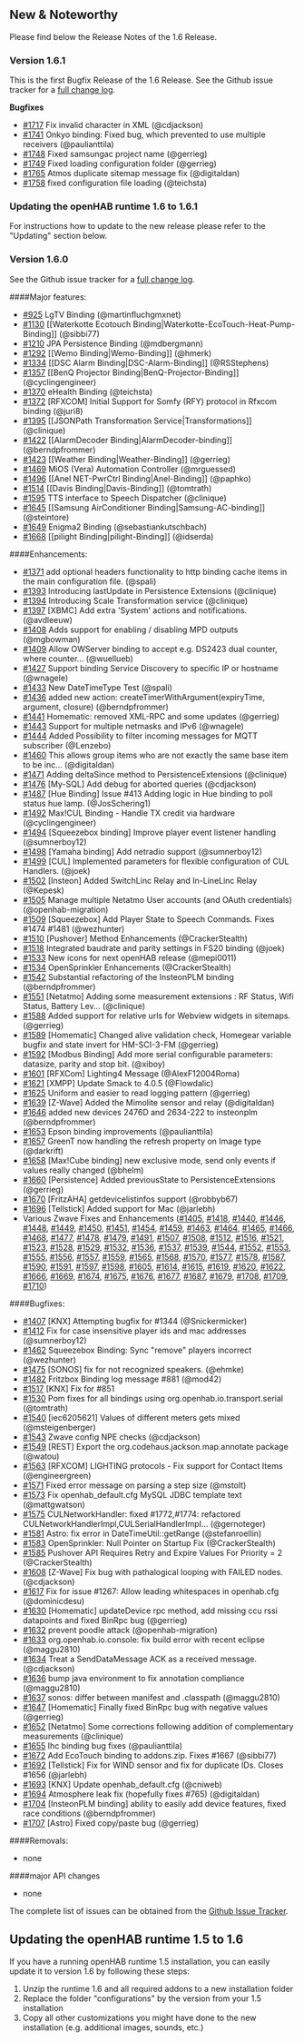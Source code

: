 ## New & Noteworthy

Please find below the Release Notes of the 1.6 Release.

### Version 1.6.1

This is the first Bugfix Release of the 1.6 Release. See the Github issue tracker for a [full change log](https://github.com/openhab/openhab/issues?milestone=5&page=1&state=closed).

**Bugfixes**

- [#1717](https://github.com/openhab/openhab/pull/1717) Fix invalid character in XML (@cdjackson)
- [#1741](https://github.com/openhab/openhab/pull/1741) Onkyo binding: Fixed bug, which prevented to use multiple receivers (@paulianttila)
- [#1748](https://github.com/openhab/openhab/pull/1748) Fixed samsungac project name (@gerrieg)
- [#1749](https://github.com/openhab/openhab/pull/1749) Fixed loading configuration folder (@gerrieg)
- [#1765](https://github.com/openhab/openhab/pull/1765) Atmos duplicate sitemap message fix (@digitaldan)
- [#1758](https://github.com/openhab/openhab/pull/1758) fixed configuration file loading (@teichsta)

### Updating the openHAB runtime 1.6 to 1.6.1

For instructions how to update to the new release please refer to the "Updating" section below.

### Version 1.6.0

See the Github issue tracker for a [full change log](https://github.com/openhab/openhab/issues?milestone=5&page=1&state=closed).

####Major features:
- [#925](https://github.com/openhab/openhab/pull/925) LgTV Binding (@martinfluchgmxnet)
- [#1130](https://github.com/openhab/openhab/pull/1130) [[Waterkotte Ecotouch Binding|Waterkotte-EcoTouch-Heat-Pump-Binding]] (@sibbi77)
- [#1210](https://github.com/openhab/openhab/pull/1210) JPA Persistence Binding (@mdbergmann)
- [#1292](https://github.com/openhab/openhab/pull/1292) [[Wemo Binding|Wemo-Binding]] (@hmerk)
- [#1334](https://github.com/openhab/openhab/pull/1334) [[DSC Alarm Binding|DSC-Alarm-Binding]] (@RSStephens)
- [#1357](https://github.com/openhab/openhab/pull/1357) [[BenQ Projector Binding|BenQ-Projector-Binding]] (@cyclingengineer)
- [#1370](https://github.com/openhab/openhab/pull/1370) eHealth Binding (@teichsta)
- [#1372](https://github.com/openhab/openhab/pull/1372) [RFXCOM] Initial Support for Somfy (RFY) protocol in Rfxcom binding (@juri8)
- [#1395](https://github.com/openhab/openhab/pull/1395) [[JSONPath Transformation Service|Transformations]] (@clinique)
- [#1422](https://github.com/openhab/openhab/pull/1422) [[AlarmDecoder Binding|AlarmDecoder-binding]] (@berndpfrommer)
- [#1423](https://github.com/openhab/openhab/pull/1423) [[Weather Binding|Weather-Binding]] (@gerrieg)
- [#1469](https://github.com/openhab/openhab/pull/1469) MiOS (Vera) Automation Controller (@mrguessed)
- [#1496](https://github.com/openhab/openhab/pull/1496) [[Anel NET-PwrCtrl Binding|Anel-Binding]] (@paphko)
- [#1514](https://github.com/openhab/openhab/pull/1514) [[Davis Binding|Davis-Binding]] (@tomtrath)
- [#1595](https://github.com/openhab/openhab/pull/1595) TTS interface to Speech Dispatcher (@clinique)
- [#1645](https://github.com/openhab/openhab/pull/1645) [[Samsung AirConditioner Binding|Samsung-AC-binding]] (@steintore)
- [#1649](https://github.com/openhab/openhab/pull/1649) Enigma2 Binding (@sebastiankutschbach)
- [#1668](https://github.com/openhab/openhab/pull/1668) [[pilight Binding|pilight-Binding]] (@idserda)

####Enhancements:

- [#1371](https://github.com/openhab/openhab/pull/1371) add optional headers functionality to http binding cache items in the main configuration file. (@spali)
- [#1393](https://github.com/openhab/openhab/pull/1393) Introducing lastUpdate in Persistence Extensions (@clinique)
- [#1394](https://github.com/openhab/openhab/pull/1394) Introducing Scale Transformation service (@clinique)
- [#1397](https://github.com/openhab/openhab/pull/1397) [XBMC] Add extra 'System' actions and notifications. (@avdleeuw)
- [#1408](https://github.com/openhab/openhab/pull/1408) Adds support for enabling / disabling MPD outputs (@mgbowman)
- [#1409](https://github.com/openhab/openhab/pull/1409) Allow OWServer binding to accept e.g. DS2423 dual counter, where counter... (@wuellueb)
- [#1427](https://github.com/openhab/openhab/pull/1427) Support binding Service Discovery to specific IP or hostname (@wnagele)
- [#1433](https://github.com/openhab/openhab/pull/1433) New DateTimeType Test (@spali)
- [#1436](https://github.com/openhab/openhab/pull/1436) added new action: createTimerWithArgument(expiryTime, argument, closure) (@berndpfrommer)
- [#1441](https://github.com/openhab/openhab/pull/1441) Homematic: removed XML-RPC and some updates (@gerrieg)
- [#1443](https://github.com/openhab/openhab/pull/1443) Support for multiple netmasks and IPv6 (@wnagele)
- [#1444](https://github.com/openhab/openhab/pull/1444) Added Possibility to filter incoming messages for MQTT subscriber (@Lenzebo)
- [#1460](https://github.com/openhab/openhab/pull/1460) This allows group items who are not exactly the same base item to be inc... (@digitaldan)
- [#1471](https://github.com/openhab/openhab/pull/1471) Adding deltaSince method to PersistenceExtensions (@clinique)
- [#1476](https://github.com/openhab/openhab/pull/1476) [My-SQL] Add debug for aborted queries (@cdjackson)
- [#1487](https://github.com/openhab/openhab/pull/1487) [Hue Binding] Issue #413 Adding logic in Hue binding to poll status hue lamp. (@JosSchering1)
- [#1492](https://github.com/openhab/openhab/pull/1492) Max!CUL Binding - Handle TX credit via hardware (@cyclingengineer)
- [#1494](https://github.com/openhab/openhab/pull/1494) [Squeezebox binding] Improve player event listener handling (@sumnerboy12)
- [#1498](https://github.com/openhab/openhab/pull/1498) [Yamaha binding] Add netradio support (@sumnerboy12)
- [#1499](https://github.com/openhab/openhab/pull/1499) [CUL] Implemented parameters for flexible configuration of CUL Handlers. (@joek)
- [#1502](https://github.com/openhab/openhab/pull/1502) [Insteon] Added SwitchLinc Relay and In-LineLinc Relay (@Kepesk)
- [#1505](https://github.com/openhab/openhab/pull/1505) Manage multiple Netatmo User accounts (and OAuth credentials) (@openhab-migration)
- [#1509](https://github.com/openhab/openhab/pull/1509) [Squeezebox] Add Player State to Speech Commands. Fixes #1474 #1481 (@wezhunter)
- [#1510](https://github.com/openhab/openhab/pull/1510) [Pushover] Method Enhancements (@CrackerStealth)
- [#1518](https://github.com/openhab/openhab/pull/1518) Integrated baudrate and parity settings in FS20 binding (@joek)
- [#1533](https://github.com/openhab/openhab/pull/1533) New icons for next openHAB release (@mepi0011)
- [#1534](https://github.com/openhab/openhab/pull/1534) OpenSprinkler Enhancements (@CrackerStealth)
- [#1542](https://github.com/openhab/openhab/pull/1542) Substantial refactoring of the InsteonPLM binding (@berndpfrommer)
- [#1551](https://github.com/openhab/openhab/pull/1551) [Netatmo] Adding some measurement extensions : RF Status, Wifi Status, Battery Lev... (@clinique)
- [#1588](https://github.com/openhab/openhab/pull/1588) Added support for relative urls for Webview widgets in sitemaps. (@gerrieg)
- [#1589](https://github.com/openhab/openhab/pull/1589) [Homematic] Changed alive validation check, Homegear variable bugfix and state invert for HM-SCI-3-FM (@gerrieg)
- [#1592](https://github.com/openhab/openhab/pull/1592) [Modbus Binding] Add more serial configurable parameters: datasize, parity and stop bit. (@xiboy)
- [#1601](https://github.com/openhab/openhab/pull/1601) [RFXCom] Lighting4 Message (@AlexF12004Roma)
- [#1621](https://github.com/openhab/openhab/pull/1621) [XMPP] Update Smack to 4.0.5 (@Flowdalic)
- [#1625](https://github.com/openhab/openhab/pull/1625) Uniform and easier to read logging pattern (@gerrieg)
- [#1639](https://github.com/openhab/openhab/pull/1639) [Z-Wave] Added the Mimolite sensor and relay (@digitaldan)
- [#1646](https://github.com/openhab/openhab/pull/1646) added new devices 2476D and 2634-222 to insteonplm (@berndpfrommer)
- [#1653](https://github.com/openhab/openhab/pull/1653) Epson binding improvements (@paulianttila)
- [#1657](https://github.com/openhab/openhab/pull/1657) GreenT now handling the refresh property on Image type (@darkrift)
- [#1658](https://github.com/openhab/openhab/pull/1658) [Max!Cube binding] new exclusive mode, send only events if values really changed (@bhelm)
- [#1660](https://github.com/openhab/openhab/pull/1660) [Persistence] Added previousState to PersistenceExtensions (@gerrieg)
- [#1670](https://github.com/openhab/openhab/pull/1670) [FritzAHA] getdevicelistinfos support (@robbyb67)
- [#1696](https://github.com/openhab/openhab/pull/1696) [Tellstick] Added support for Mac (@jarlebh)
- Various Zwave Fixes and Enhancements ([#1405](https://github.com/openhab/openhab/pull/1405), [#1418](https://github.com/openhab/openhab/pull/1418), [#1440](https://github.com/openhab/openhab/pull/1440), [#1446](https://github.com/openhab/openhab/pull/1446), [#1448](https://github.com/openhab/openhab/pull/1448), [#1449](https://github.com/openhab/openhab/pull/1449), [#1450](https://github.com/openhab/openhab/pull/1450), [#1451](https://github.com/openhab/openhab/pull/1451), [#1454](https://github.com/openhab/openhab/pull/1454), [#1459](https://github.com/openhab/openhab/pull/1459), [#1463](https://github.com/openhab/openhab/pull/1463), [#1464](https://github.com/openhab/openhab/pull/1464), [#1465](https://github.com/openhab/openhab/pull/1465), [#1466](https://github.com/openhab/openhab/pull/1466), [#1468](https://github.com/openhab/openhab/pull/1468), [#1477](https://github.com/openhab/openhab/pull/1477), [#1478](https://github.com/openhab/openhab/pull/1478), [#1479](https://github.com/openhab/openhab/pull/1479), [#1491](https://github.com/openhab/openhab/pull/1491), [#1507](https://github.com/openhab/openhab/pull/1507), [#1508](https://github.com/openhab/openhab/pull/1508), [#1512](https://github.com/openhab/openhab/pull/1512), [#1516](https://github.com/openhab/openhab/pull/1516), [#1521](https://github.com/openhab/openhab/pull/1521), [#1523](https://github.com/openhab/openhab/pull/1523), [#1528](https://github.com/openhab/openhab/pull/1528), [#1529](https://github.com/openhab/openhab/pull/1529), [#1532](https://github.com/openhab/openhab/pull/1532), [#1536](https://github.com/openhab/openhab/pull/1536), [#1537](https://github.com/openhab/openhab/pull/1537), [#1539](https://github.com/openhab/openhab/pull/1539), [#1544](https://github.com/openhab/openhab/pull/1544), [#1552](https://github.com/openhab/openhab/pull/1552), [#1553](https://github.com/openhab/openhab/pull/1553), [#1555](https://github.com/openhab/openhab/pull/1555), [#1556](https://github.com/openhab/openhab/pull/1556), [#1557](https://github.com/openhab/openhab/pull/1557), [#1559](https://github.com/openhab/openhab/pull/1559), [#1565](https://github.com/openhab/openhab/pull/1565), [#1568](https://github.com/openhab/openhab/pull/1568), [#1570](https://github.com/openhab/openhab/pull/1570), [#1577](https://github.com/openhab/openhab/pull/1577), [#1578](https://github.com/openhab/openhab/pull/1578), [#1587](https://github.com/openhab/openhab/pull/1587), [#1590](https://github.com/openhab/openhab/pull/1590), [#1591](https://github.com/openhab/openhab/pull/1591), [#1597](https://github.com/openhab/openhab/pull/1597), [#1598](https://github.com/openhab/openhab/pull/1598), [#1605](https://github.com/openhab/openhab/pull/1605), [#1614](https://github.com/openhab/openhab/pull/1614), [#1615](https://github.com/openhab/openhab/pull/1615), [#1619](https://github.com/openhab/openhab/pull/1619), [#1620](https://github.com/openhab/openhab/pull/1620), [#1622](https://github.com/openhab/openhab/pull/1622), [#1666](https://github.com/openhab/openhab/pull/1666), [#1669](https://github.com/openhab/openhab/pull/1669), [#1674](https://github.com/openhab/openhab/pull/1674), [#1675](https://github.com/openhab/openhab/pull/1675), [#1676](https://github.com/openhab/openhab/pull/1676), [#1677](https://github.com/openhab/openhab/pull/1677), [#1687](https://github.com/openhab/openhab/pull/1687), [#1679](https://github.com/openhab/openhab/pull/1679), [#1708](https://github.com/openhab/openhab/pull/1708), [#1709](https://github.com/openhab/openhab/pull/1709), [#1710](https://github.com/openhab/openhab/pull/1710))

####Bugfixes:

- [#1407](https://github.com/openhab/openhab/pull/1407) [KNX] Attempting bugfix for #1344 (@Snickermicker)
- [#1412](https://github.com/openhab/openhab/pull/1412) Fix for case insensitive player ids and mac addresses (@sumnerboy12)
- [#1462](https://github.com/openhab/openhab/pull/1462) Squeezebox Binding: Sync "remove" players incorrect (@wezhunter)
- [#1475](https://github.com/openhab/openhab/pull/1475) [SONOS] fix for not recognized speakers. (@ehmke)
- [#1482](https://github.com/openhab/openhab/pull/1482) Fritzbox Binding log message #881 (@mod42)
- [#1517](https://github.com/openhab/openhab/pull/1517) [KNX] Fix for #851
- [#1530](https://github.com/openhab/openhab/pull/1530) Pom fixes for all bindings using org.openhab.io.transport.serial (@tomtrath)
- [#1540](https://github.com/openhab/openhab/pull/1540) [iec6205621] Values of different meters gets mixed (@msteigenberger)
- [#1543](https://github.com/openhab/openhab/pull/1543) Zwave config NPE checks (@cdjackson)
- [#1549](https://github.com/openhab/openhab/pull/1549) [REST] Export the org.codehaus.jackson.map.annotate package (@watou)
- [#1563](https://github.com/openhab/openhab/pull/1563) [RFXCOM] LIGHTING protocols - Fix support for Contact Items (@engineergreen)
- [#1571](https://github.com/openhab/openhab/pull/1571) Fixed error message on parsing a step size (@mstolt)
- [#1573](https://github.com/openhab/openhab/pull/1573) Fix openhab_default.cfg MySQL JDBC template text (@mattgwatson)
- [#1575](https://github.com/openhab/openhab/pull/1575) CULNetworkHandler: fixed #1772,#1774: refactored CULNetworkHandlerImpl,CULSerialHandlerImpl... (@gernoteger)
- [#1581](https://github.com/openhab/openhab/pull/1581) Astro: fix error in DateTimeUtil::getRange (@stefanroellin)
- [#1583](https://github.com/openhab/openhab/pull/1583) OpenSprinkler: Null Pointer on Startup Fix (@CrackerStealth)
- [#1585](https://github.com/openhab/openhab/pull/1585) Pushover API Requires Retry and Expire Values For Priority = 2 (@CrackerStealth)
- [#1608](https://github.com/openhab/openhab/pull/1608) [Z-Wave] Fix bug with pathalogical looping with FAILED nodes. (@cdjackson)
- [#1617](https://github.com/openhab/openhab/pull/1617) Fix for issue #1267: Allow leading whitespaces in openhab.cfg (@dominicdesu)
- [#1630](https://github.com/openhab/openhab/pull/1630) [Homematic] updateDevice rpc method, add missing ccu rssi datapoints and fixed BinRpc bug (@gerrieg)
- [#1632](https://github.com/openhab/openhab/pull/1632) prevent poodle attack (@openhab-migration)
- [#1633](https://github.com/openhab/openhab/pull/1633) org.openhab.io.console: fix build error with recent eclipse (@maggu2810)
- [#1634](https://github.com/openhab/openhab/pull/1634) Treat a SendDataMessage ACK as a received message. (@cdjackson)
- [#1636](https://github.com/openhab/openhab/pull/1636) bump java environment to fix annotation compliance (@maggu2810)
- [#1637](https://github.com/openhab/openhab/pull/1637) sonos: differ between manifest and .classpath (@maggu2810)
- [#1647](https://github.com/openhab/openhab/pull/1647) [Homematic] Finally fixed BinRpc bug with negative values (@gerrieg)
- [#1652](https://github.com/openhab/openhab/pull/1652) [Netatmo] Some corrections following addition of complementary measurements (@clinique)
- [#1655](https://github.com/openhab/openhab/pull/1655) Ihc binding bug fixes (@paulianttila)
- [#1672](https://github.com/openhab/openhab/pull/1672) Add EcoTouch binding to addons.zip. Fixes #1667 (@sibbi77)
- [#1692](https://github.com/openhab/openhab/pull/1692) [Tellstick] Fix for WIND sensor and fix for duplicate IDs. Closes #1656 (@jarlebh)
- [#1693](https://github.com/openhab/openhab/pull/1693) [KNX] Update openhab_default.cfg (@cniweb)
- [#1694](https://github.com/openhab/openhab/pull/1694) Atmosphere leak fix (hopefully fixes #765) (@digitaldan)
- [#1704](https://github.com/openhab/openhab/pull/1704) [InsteonPLM binding] ability to easily add device features, fixed race conditions (@berndpfrommer)
- [#1707](https://github.com/openhab/openhab/pull/1707) [Astro] Fixed copy/paste bug (@gerrieg)

####Removals:
* none

####major API changes
* none

The complete list of issues can be obtained from the [Github Issue Tracker](https://github.com/openhab/openhab/issues?direction=asc&labels=&milestone=4&page=1&sort=created&state=closed).

## Updating the openHAB runtime 1.5 to 1.6

If you have a running openHAB runtime 1.5 installation, you can easily update it to version 1.6 by following these steps:
 1. Unzip the runtime 1.6 and all required addons to a new installation folder
 1. Replace the folder "configurations" by the version from your 1.5 installation
 1. Copy all other customizations you might have done to the new installation (e.g. additional images, sounds, etc.)